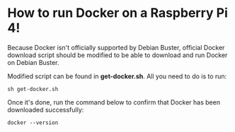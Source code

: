 # How to run Docker on a Raspberry Pi 4!

Because Docker isn't officially supported by Debian Buster, official Docker download script should be modified to be able to download and run Docker on Debian Buster. 

Modified script can be found in **get-docker.sh**.
All you need to do is to run: 

`
sh get-docker.sh
`

Once it's done, run the command below to confirm that Docker has been downloaded successfully: 

`
docker --version
`



